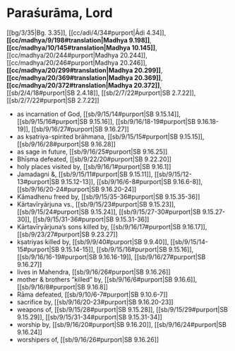 # Paraśurāma, Lord

[[bg/3/35|Bg. 3.35]], [[cc/adi/4/34#purport|Ādi 4.34]], **[[cc/madhya/9/198#translation|Madhya 9.198]]**, **[[cc/madhya/10/145#translation|Madhya 10.145]]**, [[cc/madhya/20/244#purport|Madhya 20.244]], [[cc/madhya/20/246#purport|Madhya 20.246]], **[[cc/madhya/20/299#translation|Madhya 20.299]]**, **[[cc/madhya/20/369#translation|Madhya 20.369]]**, **[[cc/madhya/20/372#translation|Madhya 20.372]]**, [[sb/2/4/18#purport|SB 2.4.18]], [[sb/2/7/22#purport|SB 2.7.22]], [[sb/2/7/22#purport|SB 2.7.22]]

* as incarnation of God, [[sb/9/15/14#purport|SB 9.15.14]], [[sb/9/15/16#purport|SB 9.15.16]], [[sb/9/16/18-19#purport|SB 9.16.18-19]], [[sb/9/16/27#purport|SB 9.16.27]]
* as kṣatriya-spirited brāhmaṇa, [[sb/9/15/15#purport|SB 9.15.15]], [[sb/9/16/28#purport|SB 9.16.28]]
* as sage in future, [[sb/9/16/25#purport|SB 9.16.25]]
* Bhīṣma defeated, [[sb/9/22/20#purport|SB 9.22.20]]
* holy places visited by, [[sb/9/16/1#purport|SB 9.16.1]]
* Jamadagni &, [[sb/9/15/11#purport|SB 9.15.11]], [[sb/9/15/12-13#purport|SB 9.15.12-13]], [[sb/9/16/6-8#purport|SB 9.16.6-8]], [[sb/9/16/20-24#purport|SB 9.16.20-24]]
* Kāmadhenu freed by, [[sb/9/15/35-36#purport|SB 9.15.35-36]]
* Kārtavīryārjuna vs., [[sb/9/15/23#purport|SB 9.15.23]], [[sb/9/15/24#purport|SB 9.15.24]], [[sb/9/15/27-30#purport|SB 9.15.27-30]], [[sb/9/15/31-36#purport|SB 9.15.31-36]]
* Kārtavīryārjuna’s sons killed by, [[sb/9/16/17#purport|SB 9.16.17]], [[sb/9/23/27#purport|SB 9.23.27]]
* kṣatriyas killed by, [[sb/9/9/40#purport|SB 9.9.40]], [[sb/9/15/14-15#purport|SB 9.15.14-15]], [[sb/9/15/16#purport|SB 9.15.16]], [[sb/9/16/16-19#purport|SB 9.16.16-19]], [[sb/9/16/27#purport|SB 9.16.27]]
* lives in Mahendra, [[sb/9/16/26#purport|SB 9.16.26]]
* mother & brothers ”killed” by, [[sb/9/16/6#purport|SB 9.16.6]], [[sb/9/16/8#purport|SB 9.16.8]]
* Rāma defeated, [[sb/9/10/6-7#purport|SB 9.10.6-7]]
* sacrifice by, [[sb/9/16/20-23#purport|SB 9.16.20-23]]
* weapons of, [[sb/9/15/28#purport|SB 9.15.28]], [[sb/9/15/29#purport|SB 9.15.29]], [[sb/9/15/31-34#purport|SB 9.15.31-34]]
* worship by, [[sb/9/16/20#purport|SB 9.16.20]], [[sb/9/16/24#purport|SB 9.16.24]]
* worshipers of, [[sb/9/16/26#purport|SB 9.16.26]]
